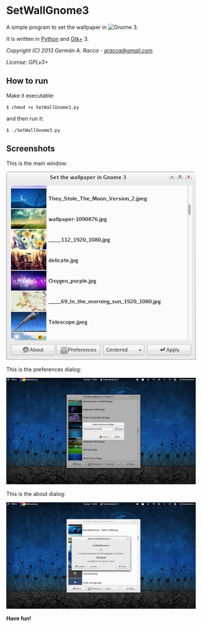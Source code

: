 SetWallGnome3
=============

A simple program to set the wallpaper in ![Gnome](http://www.gnome.org/) 3.

It is written in [Python](http://www.python.org/) and [Gtk+](http://www.gtk.org/) 3.

*Copyright (C) 2013 Germán A. Racca - <gracca@gmail.com>*

*License: GPLv3+*

How to run
----------

Make it executable:

    $ chmod +x SetWallGnome3.py

and then run it:

    $ ./SetWallGnome3.py

Screenshots
-----------

This is the main window:

![Main window](./Screenshot1.png "Main window")

This is the preferences dialog:

![Preferences dialog](./Screenshot2.png "Preferences dialog")

This is the about dialog:

![About dialog](./Screenshot3.png "About dialog")

**Have fun!**
